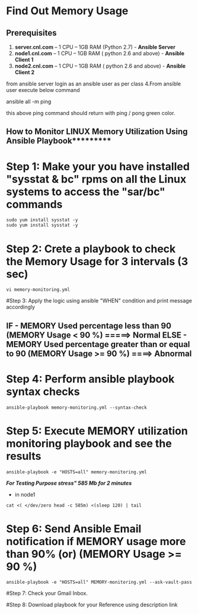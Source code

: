 # Find Out Memory Usage


## Prerequisites

1.	**server.cnl.com** – 1 CPU – 1GB RAM (Python 2.7) - **Ansible Server**
2.	**node1.cnl.com** – 1 CPU – 1GB RAM ( python 2.6 and above) - **Ansible Client 1**
3.	**node2.cnl.com** – 1 CPU – 1GB RAM ( python 2.6 and above) - **Ansible Client 2**

from ansible server login as an ansible user as per class 4.From ansible user execute below command

ansible all -m ping

this above ping command should return with ping / pong green color.





## How to Monitor LINUX Memory Utilization Using Ansible Playbook*********

# Step 1: Make your you have installed "sysstat & bc" rpms on all the Linux systems to access the "sar/bc" commands

```
sudo yum install sysstat -y 
sudo yum install sysstat -y 
```

# Step 2: Crete a playbook to check the Memory Usage for 3 intervals (3 sec)
 
```
vi memory-monitoring.yml
```

 
#Step 3: Apply the logic using ansible "WHEN" condition and print message accordingly 



  IF 
    - MEMORY Used percentage less than 90 (MEMORY Usage < 90 %)                 =====> Normal
  ELSE
    - MEMORY Used percentage greater than or equal to 90 (MEMORY Usage >= 90 %) ====> Abnormal
-------------------------------------------------------------------------------- 


# Step 4: Perform ansible playbook syntax checks

```
ansible-playbook memory-monitoring.yml --syntax-check
```


# Step 5: Execute MEMORY utilization monitoring playbook and see the results

```
ansible-playbook -e "HOSTS=all" memory-monitoring.yml
```



***For Testing Purpose stress" 585 Mb for 2 minutes***

- in node1

```
cat <( </dev/zero head -c 585m) <(sleep 120) | tail
```

# Step 6: Send Ansible Email notification if MEMORY usage more than 90% (or) (MEMORY Usage >= 90 %)

```
ansible-playbook -e "HOSTS=all" MEMORY-monitoring.yml --ask-vault-pass
```


#Step 7: Check your Gmail Inbox.

#Step 8: Download playbook for your Reference using description link
